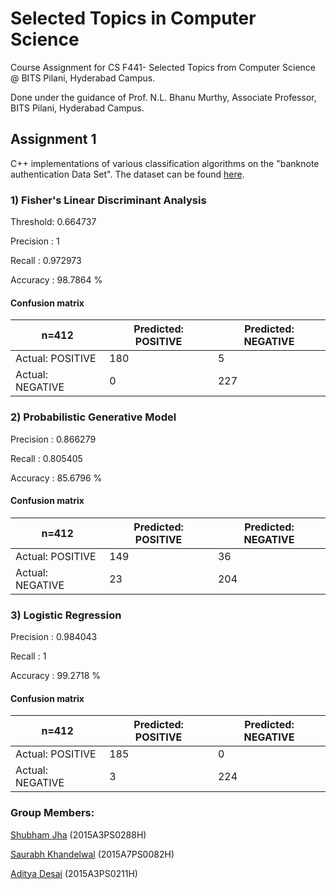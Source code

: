 # Selected Topics in Computer Science

Course Assignment for CS F441- Selected Topics from Computer Science @ BITS Pilani, Hyderabad Campus.

Done under the guidance of Prof. N.L. Bhanu Murthy, Associate Professor, BITS Pilani, Hyderabad Campus.

## Assignment 1

C++ implementations of various classification algorithms on the "banknote authentication Data Set".
The dataset can be found [here](https://archive.ics.uci.edu/ml/datasets/banknote+authentication).
### 1) Fisher's Linear Discriminant Analysis

Threshold: 0.664737

Precision : 1

Recall : 0.972973

Accuracy : 98.7864 % 

#### Confusion matrix

| n=412       | Predicted: POSITIVE | Predicted: NEGATIVE |
|-------------|----------------|---------------|
| Actual: POSITIVE | 180            | 5             |
| Actual: NEGATIVE  | 0              | 227           |


### 2) Probabilistic Generative Model

Precision : 0.866279

Recall : 0.805405

Accuracy : 85.6796 %

#### Confusion matrix

| n=412       | Predicted: POSITIVE | Predicted: NEGATIVE |
|-------------|----------------|---------------|
| Actual: POSITIVE | 149            | 36            |
| Actual: NEGATIVE  | 23             | 204           |


### 3) Logistic Regression

Precision : 0.984043

Recall : 1

Accuracy : 99.2718 %

#### Confusion matrix

| n=412       | Predicted: POSITIVE | Predicted: NEGATIVE |
|-------------|----------------|---------------|
| Actual: POSITIVE | 185            | 0             |
| Actual: NEGATIVE  | 3              | 224           |

### Group Members:
[Shubham Jha](http://github.com/shubhamjha97/)		(2015A3PS0288H)

[Saurabh Khandelwal](https://github.com/stgstg27)	(2015A7PS0082H)

[Aditya Desai](https://github.com/desai-aditya) 		(2015A3PS0211H)
